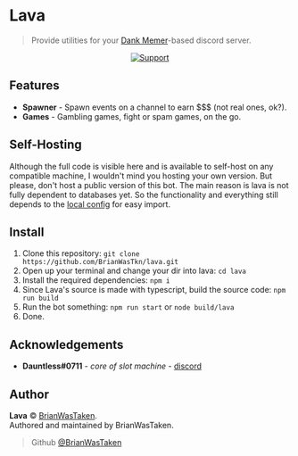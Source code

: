 # Lava
> Provide utilities for your [Dank Memer](https://dankmemer.lol 'Visit Site')-based discord server.

<div align="center">
  
[![Support](https://img.shields.io/discord/691416705917779999?color=FB8B23&label=Support&logo=Discord&logoColor=fafafa&style=for-the-badge)](https://discord.gg/memer)

</div>

## Features
* **Spawner** - Spawn events on a channel to earn $$$ (not real ones, ok?).
* **Games** - Gambling games, fight or spam games, on the go.

## Self-Hosting
Although the full code is visible here and is available to self-host on any compatible machine, I wouldn't mind you hosting your own version. But please, don't host a public version of this bot. The main reason is lava is not fully dependent to databases yet. So the functionality and everything still depends to the [local config](./src/config.ts) for easy import.

## Install
1. Clone this repository: `git clone https://github.com/BrianWasTkn/lava.git`
2. Open up your terminal and change your dir into lava: `cd lava`
3. Install the required dependencies: `npm i`
4. Since Lava's source is made with typescript, build the source code: `npm run build`
5. Run the bot something: `npm run start` or `node build/lava`
6. Done.

## Acknowledgements
* **Dauntless#0711** - *core of slot machine* - [discord](https://discord.com/invite/Ha7pRB4)

## Author
**Lava** © [BrianWasTaken](https://github.com/BrianWasTkn).\
Authored and maintained by BrianWasTaken.
> Github [@BrianWasTaken](https://github.com/BrianWasTkn)
